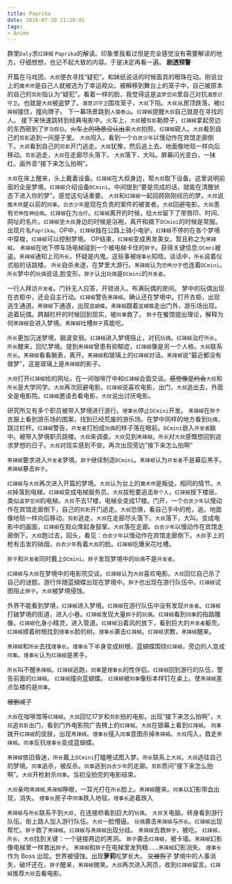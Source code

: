 ```yaml
---
title: Paprika
date: 2016-07-30 21:20:01
tags:
- Anime
---
```

群里`Daly`求`红辣椒` `Paprika`的解读。印象里我看过但是完全感觉没有需要解读的地方。仔细想想，也记不起大致的内容。于是决定再看一遍。
**剧透预警**
<!-- more -->
开篇在马戏团。`大叔`便衣寻找“疑犯”。和妹纸说话的时候面具的眼珠在动。刚说台上的`魔术师`是自己人就被选为了幸运观众。被瞬移到舞台上的笼子中，自己被原本的自己的`剪影`指认为“疑犯”。看着一样的脸，我觉得这是`盗梦空间`里自己对抗`潜意识守卫`。也就是`大叔`被盗梦了。`潜意识守卫`围攻笼子，`大叔`下陷。`大叔`从房顶跌落，被`红辣椒`接住，撞向牌子。
下一幕场景跳到`人猿泰山`。`红辣椒`提醒`大叔`自己就是在寻找的人。
接下来快速跳转到经典电影中。火车上，`大叔`被`剪影`勒脖子，`红辣椒`拿起旁边的东西砸到了`罗马假日`。~~火车上的场景没认出来~~`大叔`拍照，`红辣椒`砸人。`大叔`看到自己的`剪影`追到一间屋子里。
`大叔`闯入，看到一个`白衣少年`以慢动作在宾馆走廊倒下。`大叔`看到自己的`剪影`开门逃走。`大叔`犹豫，然后追上去。地面像地毯一样向后移动。`剪影`逃走，`大叔`在走廊尽头落下。
`大叔`落下，大叫。屏幕闪光变白，一抹红。画外音“接下来怎么拍啊”。

`大叔`在床上醒来，头上戴着设备。`红辣椒`在大叔身边，帮`大叔`取下设备。这里说明前面的全是梦境。`红辣椒`介绍设备`DCmini`。中间提到“要是完成的话，就能在清醒状态下进入你的梦”。感觉这句话重要。
`大叔`和`红辣椒`一起回顾刚刚经历的梦。`大叔`说`魔术师`是以前的`同事`。`白衣少年`是现在负责的案件的被害者。`大叔`回避电影。`大叔`患有`恐怖性神经病`。`红辣椒`在为`治疗`。`红辣椒`离开的时候，给`大叔`留下了带唇印、时间、网址的名片。`红辣椒`坐`大叔`身边的时候是浴袍，离开和摘下`DCmini`的时候是常服。
出现片名`Paprika`。OP中，`红辣椒`独在公路上骑小电驴。`红辣椒`不停的在各个梦境中穿梭，`红辣椒`可以控制梦境。
OP结束，`红辣椒`变成黑发美女。暂且称之为`黑辣椒`。
`黑辣椒`在地下停车场电梯碰到一个被电梯卡住的`胖子`。获得关键信息:`DCmni`被盗。`黑辣椒`通知上司`所长`，怀疑是内鬼。这些事被`理事长`知晓。谈话中，`所长`说着仪式般的话跳楼。
`所长`自杀未遂，在梦里大游行。`黑辣椒`认为`恐怖分子`也连着`DCmini`。`所长`梦中的`玩偶`说话,脸变形。`胖子`认出`玩偶`是`DCmini`的`开发者`。

一行人拜访`开发者`。门铃无人应答，开锁进入。布满玩偶的房间。
梦中的玩偶出现在衣柜中，还会自主行动。`红辣椒`警告`黑辣椒`。确认还在梦境中。打开衣柜，出现逃生通道。`黑辣椒`下通道，出现`蓝蝴蝶`。`黑辣椒`跟着`蓝蝴蝶`走出门外，游乐场出现。追着玩偶。跨越栏杆的时候回到现实，被`同事`救了。
`胖子`在餐馆提出理论，解释为何`黑辣椒`会进入梦境。`黑辣椒`吐槽`胖子`真能吃。

`所长`更加沉迷梦境，脑波变弱。`红辣椒`进入梦境阻止，对抗`玩偶`。`红辣椒`治疗`所长`。`所长`醒来，回忆梦境。提到`黑辣椒`曾患有抑郁症，`红辣椒`像是另一个人格。`大叔`联系`所长`。`黑辣椒`看看腕表，离开。`黑辣椒`和玻璃上的`红辣椒`对话。`黑辣椒`说“最近都没有做梦”，这是玻璃上是`黑辣椒`的影子。

`大叔`打开`红辣椒`给的网址。在一间咖啡厅中和`红辣椒`会面交谈。~~感觉像是约会~~`大叔`和`所长`是大学同学。`大叔`再次回避电影。`红辣椒`说喜欢电影，出门，`大叔`追出去，外面全是电影院。`红辣椒`邀请去看电影，`大叔`说出讨厌电影。

研究所又有多个职员被带入梦境进行游行。`理事长`停止`DCmini`开发。
`黑辣椒`在`胖子`衣服上看到游乐场的图案，找到已经荒废的游乐场。在梦中同样的地方看到`玩偶`，跳过栏杆。`红辣椒`警告，`开发者`打扮成`玩偶`的样子落在眼前。`DCmini`嵌入`开发者`脑中。被带入梦境职员跳楼。`大叔`来调查。`大叔`见到`黑辣椒`。`所长`对`大叔`感慨想回到追求梦想的日子。`大叔`对现实感到不安。再次出现旁边“接下来怎么拍啊”

`黑辣椒`要求进入`开发者`梦境。`胖子`继续制造`DCmini`。`黑辣椒`认为`开发者`不是幕后黑手。`黑辣椒`暴击`胖子`。

`红辣椒`与`大叔`再次进入开篇的梦境。`大叔`认为台上的`魔术师`是叛徒。相同的情节。`大叔`掉落到电梯，`红辣椒`变成电梯服务员。`大叔`拔枪要追击`那个人`，`红辣椒`按下楼层。类似`盗梦空间`的电梯。`大叔`不去17楼，电梯全变成17楼。门开，一个`白衣少年`以慢动作在宾馆走廊倒下，自己的`剪影`开门逃走。`大叔`恐惧，看自己手中的枪，追。地面像地毯一样向后移动。`剪影`逃走，`大叔`在走廊尽头落下。`大叔`落下，大叫。变成电影中的画面，`红辣椒`在观众席起身鼓掌。`大叔`落在走廊。`白衣少年`以慢动作在宾馆走廊倒下。`大叔`跑过去，回头，看见：`白衣少年`以慢动作在宾馆走廊倒下。`大叔`手上的枪有击发的硝烟，`白衣少年`有着`大叔`的脸。`红辣椒`吃爆米花吐槽。

`胖子`和`开发者`同时戴上`DCmini`。`胖子`发现梦境中的`玩偶`不是`开发者`。

`红辣椒`与`大叔`在梦境中的电影院交谈。`红辣椒`认为`大叔`喜欢电影。`大叔`回忆自己杀了自己的谜题。游行伴随蓝蝴蝶出现在梦境中。`胖子`也出现在游行队伍中。`红辣椒`试图阻止`胖子`。`大叔`被梦境侵蚀。

外界不能看到梦境，`红辣椒`进入梦境。`红辣椒`在游行队伍中没有发现`开发者`。`红辣椒`打破梦境的街道，进入小巷。`红辣椒`发现大量`胖子`的`玩偶`。`红辣椒`看到`同事`的指路雕像。`红辣椒`化身小精灵，进入管道。`红辣椒`沿着风的放下，看到巨大的`开发者`躯壳。`红辣椒`顺着树根找到`理事长`脸的树。`理事长`袭击`红辣椒`。`红辣椒`求教，`黑辣椒`醒来。

`黑辣椒`和`所长`去找`理事长`。`理事长`下半身变成树根。蓝蝴蝶围绕`红辣椒`，旁边的人变成`同事`。`理事长`认为`红辣椒`是黑手。

`所长`叫不醒`黑辣椒`。`红辣椒`逃跑，`同事`是`理事长`的性伴侣。`红辣椒`回到游行的队伍，警告前面的`红辣椒`。 `红辣椒`撞向蓝蝴蝶。
`红辣椒`被`同事`像标本样钉在桌上。使`黑辣椒`差点坠楼的是`同事`。

~~被删减了~~

`大叔`在咖啡馆等`红辣椒`。`大叔`回忆17岁和`剪影`拍的电影。出现“接下来怎么拍啊”，`大叔`追`剪影`出门，看到门外电影院广告牌上的`红辣椒`。`大叔`在银幕上看到`红辣椒`。
`同事`拨开`红辣椒`的皮肤，出现`黑辣椒`。`理事长`侵入`同事`意图杀掉`黑辣椒`。`大叔`闯入，救走`黑辣椒`。`同事`反抗`理事长`变成蓝蝴蝶。

`黑辣椒`依旧昏迷，`所长`戴上`DCmini`打瞌睡试图入梦。`所长`联系上`大叔`。`大叔`逃往自己的梦境。`同事`追杀，被反杀。`同事`逃到`白衣少年`的走廊。`剪影`质问“接下来怎么拍啊”。`大叔`开枪射杀`同事`。当初没拍完的电影结束。

`大叔`亲吻`黑辣椒`,`黑辣椒`睁眼，一耳光打在`所长`脸上。`黑辣椒`醒来。`同事`以幻影带血出现，消失。
`理事长`房子中`同事`跌入地毯，`理事长`追着跌入

`黑辣椒`与`所长`联系不到`大叔`，在连接桥看到巨大的`玩偶`。
`大叔`关电脑，转身看到游行队伍。街上路人加入游行队伍。`大叔`一脸懵逼。
`玩偶`袭击`黑辣椒`与`所长`。`红辣椒`出现帮忙。`胖子`救了`黑辣椒`。`红辣椒`与`黑辣椒`出现分歧。
`黑辣椒`去救`胖子`，被吃。
`红辣椒`、`所长`、`大叔`找到关键：一个链接两边的黑洞。
`胖子`袭击`红辣椒`，被卡墙。`黑辣椒`幻影像电梯里一样救出`胖子`。
`黑辣椒`和`胖子`在电梯里发狗粮……`黑辣椒`幻影消失。
`理事长`作为 Boss 出现。世界被侵蚀。出现**萝莉**吃梦长大。
~~又被剪了~~
梦境中的人事消失，破坏还在。`胖子`醒来，`黑辣椒`微笑。`大叔`再次进入网页，收到`红辣椒`留言。`红辣椒`推荐`大叔`去看电影。